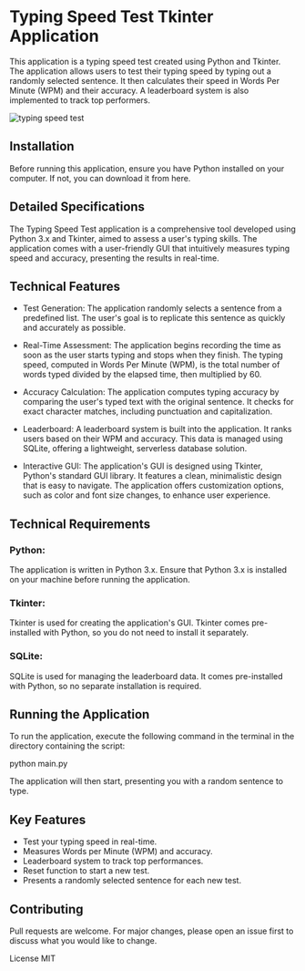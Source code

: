 

# Typing Speed Test Tkinter Application
This application is a typing speed test created using Python and Tkinter. The application allows users to test their typing speed by typing out a randomly selected sentence. It then calculates their speed in Words Per Minute (WPM) and their accuracy. A leaderboard system is also implemented to track top performers.


![typing speed test](https://github.com/moscolitos/typing_speed_test_tkinter/assets/51311462/e69bad4b-bac7-4edb-a00b-6ec3684c3cbe)

## Installation
Before running this application, ensure you have Python installed on your computer. If not, you can download it from here.

## Detailed Specifications
The Typing Speed Test application is a comprehensive tool developed using Python 3.x and Tkinter, aimed to assess a user's typing skills. The application comes with a user-friendly GUI that intuitively measures typing speed and accuracy, presenting the results in real-time.

## Technical Features
- Test Generation: The application randomly selects a sentence from a predefined list. The user's goal is to replicate this sentence as quickly and accurately as possible.

- Real-Time Assessment: The application begins recording the time as soon as the user starts typing and stops when they finish. The typing speed, computed in Words Per Minute (WPM), is the total number of words typed divided by the elapsed time, then multiplied by 60.

- Accuracy Calculation: The application computes typing accuracy by comparing the user's typed text with the original sentence. It checks for exact character matches, including punctuation and capitalization.

- Leaderboard: A leaderboard system is built into the application. It ranks users based on their WPM and accuracy. This data is managed using SQLite, offering a lightweight, serverless database solution.

- Interactive GUI: The application's GUI is designed using Tkinter, Python's standard GUI library. It features a clean, minimalistic design that is easy to navigate. The application offers customization options, such as color and font size changes, to enhance user experience.

## Technical Requirements
### Python: 

The application is written in Python 3.x. Ensure that Python 3.x is installed on your machine before running the application.

### Tkinter: 

Tkinter is used for creating the application's GUI. Tkinter comes pre-installed with Python, so you do not need to install it separately.

### SQLite: 

SQLite is used for managing the leaderboard data. It comes pre-installed with Python, so no separate installation is required.

## Running the Application
To run the application, execute the following command in the terminal in the directory containing the script:

python main.py

The application will then start, presenting you with a random sentence to type.

## Key Features
- Test your typing speed in real-time.
- Measures Words per Minute (WPM) and accuracy.
- Leaderboard system to track top performances.
- Reset function to start a new test.
- Presents a randomly selected sentence for each new test.

## Contributing
Pull requests are welcome. For major changes, please open an issue first to discuss what you would like to change.

License
MIT
